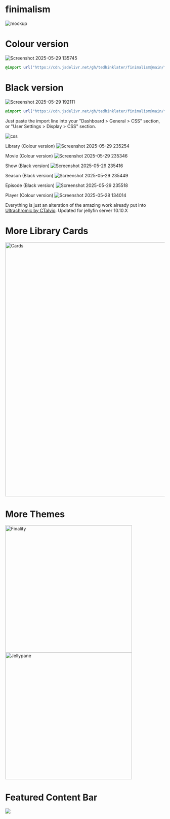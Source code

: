 # finimalism
![mockup](https://i.imgur.com/TvTV8jq.jpeg)

# Colour version 

![Screenshot 2025-05-29 135745](https://github.com/user-attachments/assets/fa9a1d42-3f40-4f31-948e-9514175b386c)

```css
@import url("https://cdn.jsdelivr.net/gh/tedhinklater/finimalism@main/finimalism7.css");

```

# Black version

![Screenshot 2025-05-29 192111](https://github.com/user-attachments/assets/b05f32a4-91d3-43d6-ae3c-1a7afbf5d1e2)

```css
@import url("https://cdn.jsdelivr.net/gh/tedhinklater/finimalism@main/finimalism-just-black.css");

```

Just paste the import line into your "Dashboard > General > CSS" section, or "User Settings > Display > CSS" section.

![css](https://github.com/user-attachments/assets/f137ab3d-5ab1-431c-ad2f-9541145f9e8d)

Library (Colour version)
![Screenshot 2025-05-29 235254](https://github.com/user-attachments/assets/c3623674-0164-42fb-aba5-1f6073f10a12)

Movie (Colour version)
![Screenshot 2025-05-29 235346](https://github.com/user-attachments/assets/62f87a6b-2e22-4af1-952e-839cb76bdde0)

Show (Black version)
![Screenshot 2025-05-29 235416](https://github.com/user-attachments/assets/6f7fd6c6-d37d-4807-b48a-61276fee98b3)

Season (Black version)
![Screenshot 2025-05-29 235449](https://github.com/user-attachments/assets/5438b8ca-d78e-4904-99aa-39b4b883ffef)

Episode (Black version)
![Screenshot 2025-05-29 235518](https://github.com/user-attachments/assets/c9ac904c-4580-48e0-8206-ff68e97f4309)

Player (Colour version)
![Screenshot 2025-05-28 134014](https://github.com/user-attachments/assets/13ced352-04ab-4901-91e2-b8a594207061)

Everything is just an alteration of the amazing work already put into [Ultrachromic by CTalvio](https://github.com/CTalvio/Ultrachromic). Updated for jellyfin server 10.10.X

# More Library Cards 
<a href="https://github.com/Phantomwise/jellyfin-custom-thumbnails-collection"><img src="https://i.imgur.com/aWUsxMG.png" alt="Cards" width="800"/></a>

# More Themes
<a href="https://github.com/tedhinklater/finality"><img src="https://i.imgur.com/54wZsvH.png" alt="Finality" width="400"/></a> 
<a href="https://github.com/tedhinklater/Jellypane"><img src="https://i.imgur.com/RHFcIA9.png" alt="Jellypane" width="400"/></a>

# Featured Content Bar 
<a href="https://github.com/tedhinklater/Jellyfin-Featured-Content-Bar"><img src="https://github.com/user-attachments/assets/f2c45f47-3530-4525-9f89-fe4e96c7676f"></a>
